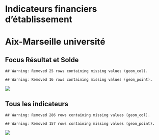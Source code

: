Indicateurs financiers d’établissement
================

# Aix-Marseille université

## Focus Résultat et Solde

    ## Warning: Removed 25 rows containing missing values (geom_col).

    ## Warning: Removed 16 rows containing missing values (geom_point).

![](aix_marseille_université_files/figure-gfm/etab.focus-1.png)<!-- -->

## Tous les indicateurs

    ## Warning: Removed 286 rows containing missing values (geom_col).

    ## Warning: Removed 157 rows containing missing values (geom_point).

![](aix_marseille_université_files/figure-gfm/etab-1.png)<!-- -->
